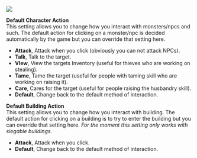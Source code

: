 ---
---
[![](https://lohcdn.com/images/t_optionsaction.jpg)](https://lohcdn.com/images/optionsaction.jpg)

**Default Character Action**  
This setting allows you to change how you interact with monsters/npcs and such. The default action for clicking on a monster/npc is decided automatically by the game but you can override that setting here.

*   **Attack**, Attack when you click (obviously you can not attack NPCs).
*   **Talk**, Talk to the target.
*   **VIew**, View the targets Inventory (useful for thieves who are working on stealing).
*   **Tame**, Tame the target (useful for people with taming skill who are working on raising it).
*   **Care**, Cares for the target (useful for people raising the husbandry skill).
*   **Default**, Change back to the default method of interaction.

**Default Building Action**  
This setting allows you to change how you interact with building. The default action for clicking on a building is to try to enter the building but you can override that setting here. _For the moment this setting only works with siegable buildings._

*   **Attack**, Attack when you click.
*   **Default**, Change back to the default method of interaction.